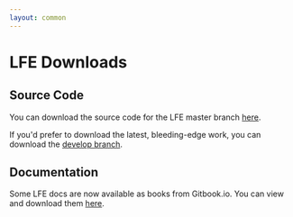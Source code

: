 ```yaml
---
layout: common
---
```


# LFE Downloads

## Source Code

You can download the source code for the LFE master branch
<a href="https://github.com/rvirding/lfe/tarball/master">here</a>.

If you'd prefer to download the latest, bleeding-edge work, you can download
the <a href="https://github.com/rvirding/lfe/tarball/develop">develop
branch</a>.

## Documentation

Some LFE docs are now available as books from Gitbook.io. You can view and
download them <a href="https://www.gitbook.com/@lfe">here</a>.
